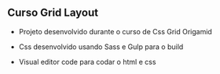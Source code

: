 ## Curso Grid Layout

- Projeto desenvolvido durante o curso de Css Grid Origamid

- Css desenvolvido usando Sass e Gulp para o build

- Visual editor code para codar o html e css